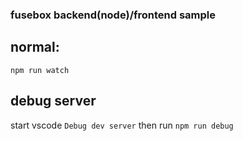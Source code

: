 ### fusebox backend(node)/frontend sample


## normal:
`npm run watch`


## debug server
start vscode `Debug dev server` then run `npm run debug`

